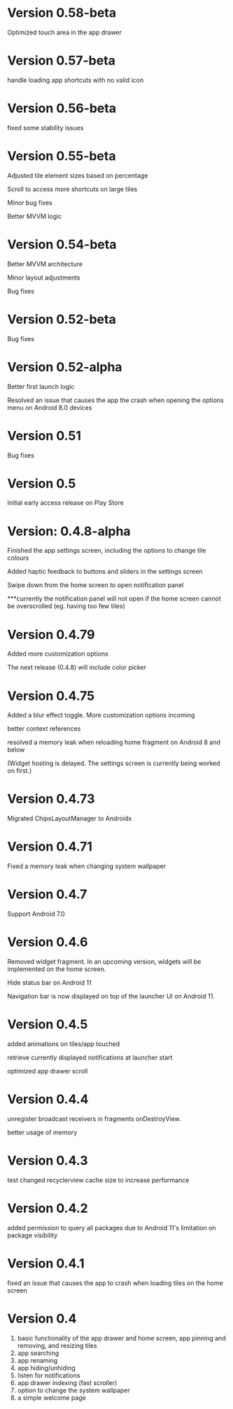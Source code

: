 # Version 0.58-beta

Optimized touch area in the app drawer

# Version 0.57-beta

handle loading app shortcuts with no valid icon

# Version 0.56-beta

fixed some stability issues 

# Version 0.55-beta

Adjusted tile element sizes based on percentage 

Scroll to access more shortcuts on large tiles

Minor bug fixes

Better MVVM logic

# Version 0.54-beta

Better MVVM architecture

Minor layout adjustments

Bug fixes

# Version 0.52-beta

Bug fixes


# Version 0.52-alpha

Better first launch logic

Resolved an issue that causes the app the crash when opening the options menu on Android 8.0 devices 

# Version 0.51

Bug fixes

# Version 0.5

Initial early access release on Play Store

# Version: 0.4.8-alpha

Finished the app settings screen, including the options to change tile colours

Added haptic feedback to buttons and sliders in the settings screen

Swipe down from the home screen to open notification panel

***currently the notification panel will not open if the home screen cannot be overscrolled (eg. having too few tiles)


# Version 0.4.79
Added more customization options

The next release (0.4.8) will include color picker

# Version 0.4.75
Added a blur effect toggle. More customization options incoming

better context references

resolved a memory leak when reloading home fragment on Android 8 and below

(Widget hosting is delayed. The settings screen is currently being worked on first.)

# Version 0.4.73
Migrated ChipsLayoutManager to Androidx

# Version 0.4.71

Fixed a memory leak when changing system wallpaper

# Version 0.4.7

Support Android 7.0

# Version 0.4.6

Removed widget fragment. In an upcoming version, widgets will be implemented on the home screen.

Hide status bar on Android 11

Navigation bar is now displayed on top of the launcher UI on Android 11.

# Version 0.4.5
added animations on tiles/app touched

retrieve currently displayed notifications at launcher start

optimized app drawer scroll

# Version 0.4.4
unregister broadcast receivers in fragments onDestroyView.

better usage of memory

# Version 0.4.3
test changed recyclerview cache size to increase performance

# Version 0.4.2 
added permission to query all packages due to Android 11's limitation on package visibility

# Version 0.4.1
fixed an issue that causes the app to crash when loading tiles on the home screen

# Version 0.4
1. basic functionality of the app drawer and home screen, app pinning and removing, and resizing tiles
2. app searching
3. app renaming
4. app hiding/unhiding
5. listen for notifications
6. app drawer indexing (fast scroller)
7. option to change the system wallpaper
8. a simple welcome page

